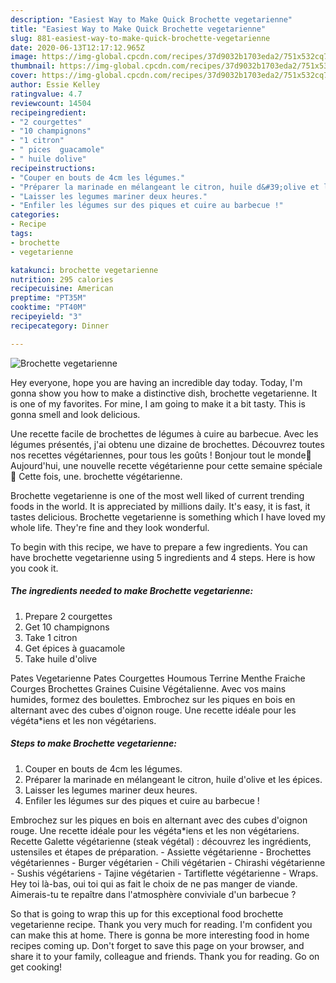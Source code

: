 ```yaml
---
description: "Easiest Way to Make Quick Brochette vegetarienne"
title: "Easiest Way to Make Quick Brochette vegetarienne"
slug: 881-easiest-way-to-make-quick-brochette-vegetarienne
date: 2020-06-13T12:17:12.965Z
image: https://img-global.cpcdn.com/recipes/37d9032b1703eda2/751x532cq70/brochette-vegetarienne-photo-principale-de-la-recette.jpg
thumbnail: https://img-global.cpcdn.com/recipes/37d9032b1703eda2/751x532cq70/brochette-vegetarienne-photo-principale-de-la-recette.jpg
cover: https://img-global.cpcdn.com/recipes/37d9032b1703eda2/751x532cq70/brochette-vegetarienne-photo-principale-de-la-recette.jpg
author: Essie Kelley
ratingvalue: 4.7
reviewcount: 14504
recipeingredient:
- "2 courgettes"
- "10 champignons"
- "1 citron"
- " pices  guacamole"
- " huile dolive"
recipeinstructions:
- "Couper en bouts de 4cm les légumes."
- "Préparer la marinade en mélangeant le citron, huile d&#39;olive et les épices."
- "Laisser les legumes mariner deux heures."
- "Enfiler les légumes sur des piques et cuire au barbecue !"
categories:
- Recipe
tags:
- brochette
- vegetarienne

katakunci: brochette vegetarienne 
nutrition: 295 calories
recipecuisine: American
preptime: "PT35M"
cooktime: "PT40M"
recipeyield: "3"
recipecategory: Dinner

---
```



![Brochette vegetarienne](https://img-global.cpcdn.com/recipes/37d9032b1703eda2/751x532cq70/brochette-vegetarienne-photo-principale-de-la-recette.jpg)

Hey everyone, hope you are having an incredible day today. Today, I'm gonna show you how to make a distinctive dish, brochette vegetarienne. It is one of my favorites. For mine, I am going to make it a bit tasty. This is gonna smell and look delicious.

Une recette facile de brochettes de légumes à cuire au barbecue. Avec les légumes présentés, j&#39;ai obtenu une dizaine de brochettes. Découvrez toutes nos recettes végétariennes, pour tous les goûts ! Bonjour tout le monde🙂 Aujourd&#39;hui, une nouvelle recette végétarienne pour cette semaine spéciale🙂 Cette fois, une. brochette végétarienne.

Brochette vegetarienne is one of the most well liked of current trending foods in the world. It is appreciated by millions daily. It's easy, it is fast, it tastes delicious. Brochette vegetarienne is something which I have loved my whole life. They're fine and they look wonderful.


To begin with this recipe, we have to prepare a few ingredients. You can have brochette vegetarienne using 5 ingredients and 4 steps. Here is how you cook it.

<!--inarticleads1-->

##### The ingredients needed to make Brochette vegetarienne:

1. Prepare 2 courgettes
1. Get 10 champignons
1. Take 1 citron
1. Get  épices à guacamole
1. Take  huile d&#39;olive


Pates Vegetarienne Pates Courgettes Houmous Terrine Menthe Fraiche Courges Brochettes Graines Cuisine Végétalienne. Avec vos mains humides, formez des boulettes. Embrochez sur les piques en bois en alternant avec des cubes d&#39;oignon rouge. Une recette idéale pour les végéta*iens et les non végétariens. 

<!--inarticleads2-->

##### Steps to make Brochette vegetarienne:

1. Couper en bouts de 4cm les légumes.
1. Préparer la marinade en mélangeant le citron, huile d&#39;olive et les épices.
1. Laisser les legumes mariner deux heures.
1. Enfiler les légumes sur des piques et cuire au barbecue !


Embrochez sur les piques en bois en alternant avec des cubes d&#39;oignon rouge. Une recette idéale pour les végéta*iens et les non végétariens. Recette Galette végétarienne (steak végétal) : découvrez les ingrédients, ustensiles et étapes de préparation. - Assiette végétarienne - Brochettes végétariennes - Burger végétarien - Chili végétarien - Chirashi végétarienne - Sushis végétariens - Tajine végétarien - Tartiflette végétarienne - Wraps. Hey toi là-bas, oui toi qui as fait le choix de ne pas manger de viande. Aimerais-tu te repaître dans l&#39;atmosphère conviviale d&#39;un barbecue ? 

So that is going to wrap this up for this exceptional food brochette vegetarienne recipe. Thank you very much for reading. I'm confident you can make this at home. There is gonna be more interesting food in home recipes coming up. Don't forget to save this page on your browser, and share it to your family, colleague and friends. Thank you for reading. Go on get cooking!

